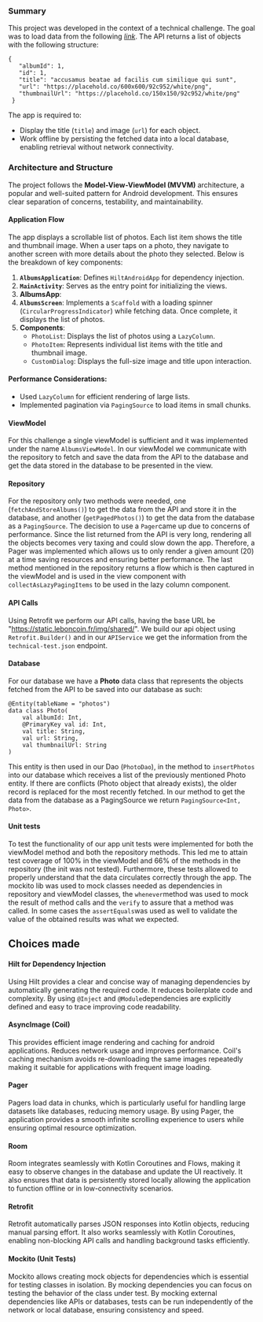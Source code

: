 ### Summary

This project was developed in the context of a technical challenge. The goal was
to load data from the following *[link](https://static.leboncoin.fr/img/shared/technical-test.json)*. The API returns a list of objects with the following structure:
 ```
 {
    "albumId": 1,
    "id": 1,
    "title": "accusamus beatae ad facilis cum similique qui sunt",
    "url": "https://placehold.co/600x600/92c952/white/png",
    "thumbnailUrl": "https://placehold.co/150x150/92c952/white/png"
  }
```
The app is required to:

- Display the title (`title`) and image (`url`) for each object.
- Work offline by persisting the fetched data into a local database, enabling retrieval without network connectivity.

### **Architecture and Structure**

The project follows the **Model-View-ViewModel (MVVM)** architecture, a popular and well-suited pattern for Android development. This ensures clear separation of concerns, testability, and maintainability.

#### **Application Flow**

The app displays a scrollable list of photos. Each list item shows the title and thumbnail image. When a user taps on a photo, they navigate to another screen with more details about the photo they selected. Below is the breakdown of key components:

1. **`AlbumsApplication`**: Defines `HiltAndroidApp` for dependency injection.
2. **`MainActivity`**: Serves as the entry point for initializing the views.
3. **AlbumsApp**: 
4. **`AlbumsScreen`**: Implements a `Scaffold` with a loading spinner (`CircularProgressIndicator`) while fetching data. Once complete, it displays the list of photos.
5. **Components**:
    - `PhotoList`: Displays the list of photos using a `LazyColumn`.
    - `PhotoItem`: Represents individual list items with the title and thumbnail image.
    - `CustomDialog`: Displays the full-size image and title upon interaction.

#### **Performance Considerations**:

- Used `LazyColumn` for efficient rendering of large lists.
- Implemented pagination via `PagingSource` to load items in small chunks.

#### ViewModel
For this challenge a single viewModel is sufficient and it was implemented under the name ```AlbumsViewModel```. In our viewModel we communicate with the repository to fetch and save the data from the API to the database and get the data stored in the database to be presented in the view.

#### Repository
For the repository only two methods were needed, one (```fetchAndStoreAlbums()```) to get the data from the API and store it in the database, and another (```getPagedPhotos()```) to get the data from the database as a ```PagingSource```. The decision to use a ```Pager```came up due to concerns of performance. Since the list returned from the API is very long, rendering all the objects becomes very taxing and could slow down the app. Therefore, a Pager was implemented which allows us to only render a given amount (20) at a time saving resources and ensuring better performance. The last method mentioned in the repository returns a flow which is then captured in the viewModel and is used in the view component with ```collectAsLazyPagingItems``` to be used in the lazy column component.

#### API Calls
Using Retrofit we perform our API calls, having the base URL be "https://static.leboncoin.fr/img/shared/". We build our api object using ```Retrofit.Builder()``` and in our ```APIService``` we get the information from the ```technical-test.json``` endpoint.


#### Database
For our database we have a **Photo** data class that represents the objects fetched from the API to be saved into our database as such:
```
@Entity(tableName = "photos")  
data class Photo(  
    val albumId: Int,  
    @PrimaryKey val id: Int,  
    val title: String,  
    val url: String,  
    val thumbnailUrl: String  
)
```
This entity is then used in our Dao (```PhotoDao```), in the method to ```insertPhotos``` into our database which receives a list of the previously mentioned Photo entity. If there are conflicts (Photo object that already exists), the older record is replaced for the most recently fetched. In our method to get the data from the database as a PagingSource we  return ```PagingSource<Int, Photo>```. 

#### Unit tests 
To test the functionality of our app unit tests were implemented for both the viewModel method and both the repository methods. This led me to attain test coverage of 100% in the viewModel and 66% of the methods in the repository (the init was not tested). Furthermore, these tests allowed to properly understand that the data circulates correctly through the app. The mockito lib was used to mock classes needed as dependencies in repository and viewModel classes, the ```whenever```method was used to mock the result of method calls and the ```verify``` to assure that a method was called. In some cases the ```assertEquals```was used as well to validate the value of the obtained results was what we expected.


## Choices made

#### Hilt for Dependency Injection

Using Hilt provides a clear and concise way of managing dependencies by automatically generating the required code. It reduces boilerplate code and complexity. By using ```@Inject``` and ```@Module```dependencies are explicitly defined and easy to trace improving code readability. 


#### AsyncImage (Coil)

This provides efficient image rendering and caching for android applications. Reduces network usage and improves performance. Coil's caching mechanism avoids re-downloading the same images repeatedly making it suitable for applications with frequent image loading.

#### Pager 

Pagers load data in chunks, which is particularly useful for handling large datasets like databases, reducing memory usage. By using Pager, the application provides a smooth infinite scrolling experience to users while ensuring optimal resource optimization. 


#### Room

Room integrates seamlessly with Kotlin Coroutines and Flows, making it easy to observe changes in the database and update the UI reactively. It also ensures that data is persistently stored locally allowing the application to function offline or in low-connectivity scenarios.


#### Retrofit

Retrofit automatically parses JSON responses into Kotlin objects, reducing manual parsing effort. It also works seamlessly with Kotlin Coroutines, enabling non-blocking API calls and handling background tasks efficiently.

#### Mockito (Unit Tests)

Mockito allows creating mock objects for dependencies which is essential for testing classes in isolation. By mocking dependencies you can focus on testing the behavior of the class under test. By mocking external dependencies like APIs or databases, tests can be run independently of the network or local database, ensuring consistency and speed.




